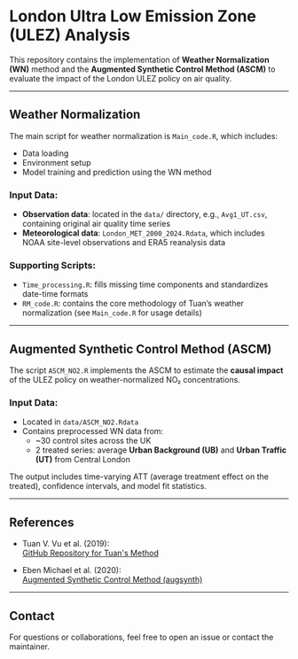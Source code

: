 # London Ultra Low Emission Zone (ULEZ) Analysis

This repository contains the implementation of **Weather Normalization (WN)** method and the **Augmented Synthetic Control Method (ASCM)** to evaluate the impact of the London ULEZ policy on air quality.

---

## Weather Normalization

The main script for weather normalization is `Main_code.R`, which includes:

- Data loading  
- Environment setup  
- Model training and prediction using the WN method

### Input Data:

- **Observation data**: located in the `data/` directory, e.g., `Avg1_UT.csv`, containing original air quality time series  
- **Meteorological data**: `London_MET_2000_2024.Rdata`, which includes NOAA site-level observations and ERA5 reanalysis data

### Supporting Scripts:

- `Time_processing.R`: fills missing time components and standardizes date-time formats  
- `RM_code.R`: contains the core methodology of Tuan’s weather normalization (see `Main_code.R` for usage details)

---

## Augmented Synthetic Control Method (ASCM)

The script `ASCM_NO2.R` implements the ASCM to estimate the **causal impact** of the ULEZ policy on weather-normalized NO₂ concentrations.

### Input Data:

- Located in `data/ASCM_NO2.Rdata`
- Contains preprocessed WN data from:
  - ~30 control sites across the UK  
  - 2 treated series: average **Urban Background (UB)** and **Urban Traffic (UT)** from Central London

The output includes time-varying ATT (average treatment effect on the treated), confidence intervals, and model fit statistics.

---

## References

- Tuan V. Vu et al. (2019):  
  [GitHub Repository for Tuan's Method](https://github.com/tuanvvu/Air_quality_trend_analysis)

- Eben Michael et al. (2020):  
  [Augmented Synthetic Control Method (augsynth)](https://github.com/ebenmichael/augsynth)

---

## Contact

For questions or collaborations, feel free to open an issue or contact the maintainer.
